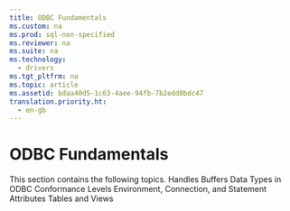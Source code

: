 ```yaml
---
title: ODBC Fundamentals
ms.custom: na
ms.prod: sql-non-specified
ms.reviewer: na
ms.suite: na
ms.technology: 
  - drivers
ms.tgt_pltfrm: na
ms.topic: article
ms.assetid: bdaa40d5-1c63-4aee-94fb-7b2edd0bdc47
translation.priority.ht: 
  - en-gb
---
```

# ODBC Fundamentals
<?xml version="1.0" encoding="utf-8"?>
<developerConceptualDocument xmlns="http://ddue.schemas.microsoft.com/authoring/2003/5" xmlns:xlink="http://www.w3.org/1999/xlink" xmlns:xsi="http://www.w3.org/2001/XMLSchema-instance" xsi:schemaLocation="http://ddue.schemas.microsoft.com/authoring/2003/5 http://dduestorage.blob.core.windows.net/ddueschema/developer.xsd">
  <introduction>
    <para>This section contains the following topics.  </para>
    <list class="bullet">
      <listItem>
        <para>             <legacyLink xlink:href="f663101e-a4cc-402b-b9d7-84d5e975be71">Handles</legacyLink>           </para>
      </listItem>
      <listItem>
        <para>             <legacyLink xlink:href="42c5226c-cb40-4d1e-809f-2ea50ce6bd55">Buffers</legacyLink>           </para>
      </listItem>
      <listItem>
        <para>             <legacyLink xlink:href="7332d93e-44db-4132-9c10-988dbc13369e">Data Types in ODBC</legacyLink>           </para>
      </listItem>
      <listItem>
        <para>             <legacyLink xlink:href="f776d467-5d5d-4761-9043-3dad5f73c610">Conformance Levels</legacyLink>           </para>
      </listItem>
      <listItem>
        <para>             <legacyLink xlink:href="9e15b276-3b7a-428a-b72f-a3ddfe1ba1ce">Environment, Connection, and Statement Attributes</legacyLink>           </para>
      </listItem>
      <listItem>
        <para>             <legacyLink xlink:href="72cef4bd-13be-430e-9b6a-c75b60f9d1dc">Tables and Views</legacyLink>           </para>
      </listItem>
    </list>
  </introduction>
  <relatedTopics />
</developerConceptualDocument>